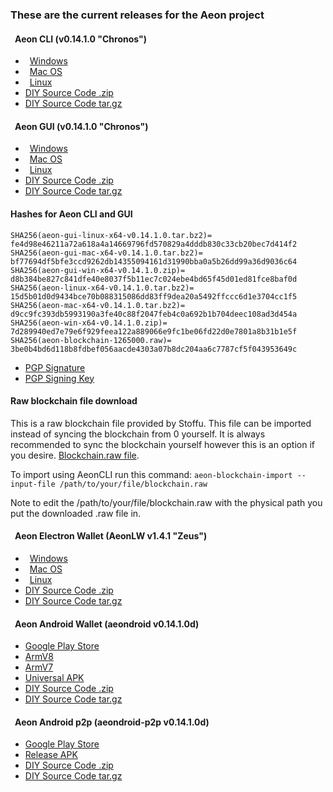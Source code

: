 ### These are the current releases for the Aeon project

#### <i class="fas fa-terminal fa-fw" style="margin-right:0.5em"></i>Aeon CLI (v0.14.1.0 "Chronos")

* <i class="fab fa-windows fa-fw" style="margin-right:0.5em"></i>[Windows](https://github.com/aeonix/aeon/releases/download/v0.14.1.0-aeon/aeon-win-x64-v0.14.1.0.zip)
* <i class="fab fa-apple fa-fw" style="margin-right:0.5em"></i>[Mac OS](https://github.com/aeonix/aeon/releases/download/v0.14.1.0-aeon/aeon-mac-x64-v0.14.1.0.tar.bz2)
* <i class="fab fa-linux fa-fw" style="margin-right:0.5em"></i>[Linux](https://github.com/aeonix/aeon/releases/download/v0.14.1.0-aeon/aeon-linux-x64-v0.14.1.0.tar.bz2)
* [DIY Source Code .zip](https://github.com/aeonix/aeon/archive/v0.14.1.0-aeon.zip)
* [DIY Source Code tar.gz](https://github.com/aeonix/aeon/archive/v0.14.1.0-aeon.tar.gz)


#### <i class="fas fa-calculator fa-fw" style="margin-right:0.5em"></i>Aeon GUI (v0.14.1.0 "Chronos")

* <i class="fab fa-windows fa-fw" style="margin-right:0.5em"></i>[Windows](https://github.com/aeonix/aeon-gui/releases/download/v0.14.1.0-aeon/aeon-gui-win-x64-v0.14.1.0.zip)
* <i class="fab fa-apple fa-fw" style="margin-right:0.5em"></i>[Mac OS](https://github.com/aeonix/aeon-gui/releases/download/v0.14.1.0-aeon/aeon-gui-mac-x64-v0.14.1.0.tar.bz2)
* <i class="fab fa-linux fa-fw" style="margin-right:0.5em"></i>[Linux](https://github.com/aeonix/aeon-gui/releases/download/v0.14.1.0-aeon/aeon-gui-linux-x64-v0.14.1.0.tar.bz2)
* [DIY Source Code .zip](https://github.com/aeonix/aeon-gui/archive/v0.14.1.0-aeon.zip)
* [DIY Source Code tar.gz](https://github.com/aeonix/aeon-gui/archive/v0.14.1.0-aeon.tar.gz)

#### Hashes for Aeon CLI and GUI
```
SHA256(aeon-gui-linux-x64-v0.14.1.0.tar.bz2)= fe4d98e46211a72a618a4a14669796fd570829a4dddb830c33cb20bec7d414f2
SHA256(aeon-gui-mac-x64-v0.14.1.0.tar.bz2)= bf77694df5bfe3ccd9262db14355094161d31990bba0a5b26dd99a36d9036c64
SHA256(aeon-gui-win-x64-v0.14.1.0.zip)= d8b384be827c841dfe40e8037f5b11ec7c024ebe4bd65f45d01ed81fce8baf0d
SHA256(aeon-linux-x64-v0.14.1.0.tar.bz2)= 15d5b01d0d9434bce70b088315086dd83ff9dea20a5492ffccc6d1e3704cc1f5
SHA256(aeon-mac-x64-v0.14.1.0.tar.bz2)= d9cc9fc393db5993190a3fe40c88f2047feb4c0a692b1b704deec108ad3d454a
SHA256(aeon-win-x64-v0.14.1.0.zip)= 7d289940ed7e79e6f929feea122a889066e9fc1be06fd22d0e7801a8b31b1e5f
SHA256(aeon-blockchain-1265000.raw)= 3be0b4bd6d118b8fdbef056aacde4303a07b8dc204aa6c7787cf5f043953649c
```

* [PGP Signature](https://www.aeon.cash/hashes.asc)
* [PGP Signing Key](https://raw.githubusercontent.com/aeonix/aeon/master/utils/gpg_keys/stoffu.asc)

#### Raw blockchain file download

This is a raw blockchain file provided by Stoffu. This file can be imported instead of syncing the blockchain from 0 yourself. It is always recommended to sync the blockchain yourself however this is an option if you desire. [Blockchain.raw file](https://drive.google.com/u/0/uc?id=1yiF7xvApQeQ-VBrJ_IDPQpdleqywNtvg).

To import using AeonCLI run this command:
``aeon-blockchain-import --input-file /path/to/your/file/blockchain.raw``

Note to edit the /path/to/your/file/blockchain.raw with the physical path you put the downloaded .raw file in. 


#### <i class="fas fa-bolt fa-fw" style="margin-right:0.5em"></i>Aeon Electron Wallet (AeonLW v1.4.1 "Zeus")

* <i class="fab fa-windows fa-fw" style="margin-right:0.5em"></i>[Windows](https://github.com/BigslimVdub/AeonLW/releases/download/v1.4.1/AeonLW.Setup.1.4.1.exe)
* <i class="fab fa-apple fa-fw" style="margin-right:0.5em"></i>[Mac OS](https://github.com/BigslimVdub/AeonLW/releases/download/v1.4.1/AeonLW-1.4.1.dmg)
* <i class="fab fa-linux fa-fw" style="margin-right:0.5em"></i>[Linux](https://github.com/BigslimVdub/AeonLW/releases/download/v1.4.1/AeonLW_1.4.1_amd64.deb)
* [DIY Source Code .zip](https://github.com/BigslimVdub/AeonLW/archive/v1.4.1.zip)
* [DIY Source Code tar.gz](https://github.com/BigslimVdub/AeonLW/archive/v1.4.1.tar.gz)


#### <i class="fab fa-android fa-fw" style="margin-right:0.5em"></i>Aeon Android Wallet (aeondroid v0.14.1.0d)

* [Google Play Store](https://play.google.com/store/apps/details?id=org.aeondroid.app)
* [ArmV8](https://github.com/ivoryguru/aeondroid/releases/download/0.14.1.0d/app-arm64-v8a-release.apk)
* [ArmV7](https://github.com/ivoryguru/aeondroid/releases/download/0.14.1.0d/app-armeabi-v7a-release.apk)
* [Universal APK](https://github.com/ivoryguru/aeondroid/releases/download/0.14.1.0d/app-universal-release.apk)
* [DIY Source Code .zip](https://github.com/ivoryguru/aeondroid/archive/0.14.1.0d.zip)
* [DIY Source Code tar.gz](https://github.com/ivoryguru/aeondroid/archive/0.14.1.0d.tar.gz)

#### <i class="fab fa-android fa-fw" style="margin-right:0.5em"></i>Aeon Android p2p (aeondroid-p2p v0.14.1.0d)

* [Google Play Store](https://play.google.com/store/apps/details?id=org.aeondroidp2p.app)
* [Release APK](https://github.com/ivoryguru/aeondroid-p2p/releases/download/0.14.1.0d/app-release.apk)
* [DIY Source Code .zip](https://github.com/ivoryguru/aeondroid-p2p/archive/0.14.1.0d.zip)
* [DIY Source Code tar.gz](https://github.com/ivoryguru/aeondroid-p2p/archive/0.14.1.0d.tar.gz)

